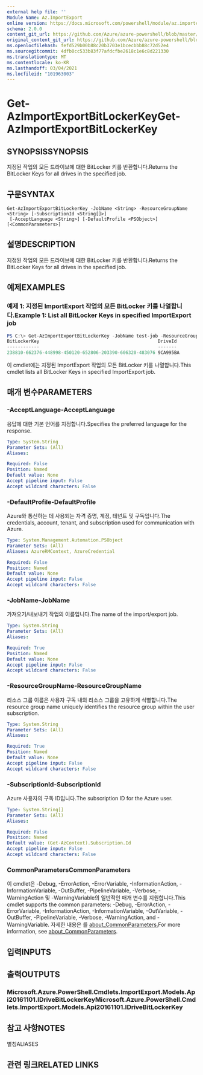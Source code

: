 ```yaml
---
external help file: ''
Module Name: Az.ImportExport
online version: https://docs.microsoft.com/powershell/module/az.importexport/get-azimportexportbitlockerkey
schema: 2.0.0
content_git_url: https://github.com/Azure/azure-powershell/blob/master/src/ImportExport/help/Get-AzImportExportBitLockerKey.md
original_content_git_url: https://github.com/Azure/azure-powershell/blob/master/src/ImportExport/help/Get-AzImportExportBitLockerKey.md
ms.openlocfilehash: fefd529b00b88c20b3703e1bcecbbb88c72d52e4
ms.sourcegitcommit: 4dfb0cc533b83f77afdcfbe2618c1e6c8d221330
ms.translationtype: MT
ms.contentlocale: ko-KR
ms.lasthandoff: 03/04/2021
ms.locfileid: "101963003"
---
```

# <span data-ttu-id="ecaad-101">Get-AzImportExportBitLockerKey</span><span class="sxs-lookup"><span data-stu-id="ecaad-101">Get-AzImportExportBitLockerKey</span></span>

## <span data-ttu-id="ecaad-102">SYNOPSIS</span><span class="sxs-lookup"><span data-stu-id="ecaad-102">SYNOPSIS</span></span>
<span data-ttu-id="ecaad-103">지정된 작업의 모든 드라이브에 대한 BitLocker 키를 반환합니다.</span><span class="sxs-lookup"><span data-stu-id="ecaad-103">Returns the BitLocker Keys for all drives in the specified job.</span></span>

## <span data-ttu-id="ecaad-104">구문</span><span class="sxs-lookup"><span data-stu-id="ecaad-104">SYNTAX</span></span>

```
Get-AzImportExportBitLockerKey -JobName <String> -ResourceGroupName <String> [-SubscriptionId <String[]>]
 [-AcceptLanguage <String>] [-DefaultProfile <PSObject>] [<CommonParameters>]
```

## <span data-ttu-id="ecaad-105">설명</span><span class="sxs-lookup"><span data-stu-id="ecaad-105">DESCRIPTION</span></span>
<span data-ttu-id="ecaad-106">지정된 작업의 모든 드라이브에 대한 BitLocker 키를 반환합니다.</span><span class="sxs-lookup"><span data-stu-id="ecaad-106">Returns the BitLocker Keys for all drives in the specified job.</span></span>

## <span data-ttu-id="ecaad-107">예제</span><span class="sxs-lookup"><span data-stu-id="ecaad-107">EXAMPLES</span></span>

### <span data-ttu-id="ecaad-108">예제 1: 지정된 ImportExport 작업의 모든 BitLocker 키를 나열합니다.</span><span class="sxs-lookup"><span data-stu-id="ecaad-108">Example 1: List all BitLocker Keys in specified ImportExport job</span></span>
```powershell
PS C:\> Get-AzImportExportBitLockerKey -JobName test-job -ResourceGroupName ImportTestRG 
BitLockerKey                                            DriveId
------------                                            -------
238810-662376-448998-450120-652806-203390-606320-483076 9CA995BA
```

<span data-ttu-id="ecaad-109">이 cmdlet에는 지정된 ImportExport 작업의 모든 BitLocker 키를 나열합니다.</span><span class="sxs-lookup"><span data-stu-id="ecaad-109">This cmdlet lists all BitLocker Keys in specified ImportExport job.</span></span>

## <span data-ttu-id="ecaad-110">매개 변수</span><span class="sxs-lookup"><span data-stu-id="ecaad-110">PARAMETERS</span></span>

### <span data-ttu-id="ecaad-111">-AcceptLanguage</span><span class="sxs-lookup"><span data-stu-id="ecaad-111">-AcceptLanguage</span></span>
<span data-ttu-id="ecaad-112">응답에 대한 기본 언어를 지정합니다.</span><span class="sxs-lookup"><span data-stu-id="ecaad-112">Specifies the preferred language for the response.</span></span>

```yaml
Type: System.String
Parameter Sets: (All)
Aliases:

Required: False
Position: Named
Default value: None
Accept pipeline input: False
Accept wildcard characters: False
```

### <span data-ttu-id="ecaad-113">-DefaultProfile</span><span class="sxs-lookup"><span data-stu-id="ecaad-113">-DefaultProfile</span></span>
<span data-ttu-id="ecaad-114">Azure와 통신하는 데 사용되는 자격 증명, 계정, 테넌트 및 구독입니다.</span><span class="sxs-lookup"><span data-stu-id="ecaad-114">The credentials, account, tenant, and subscription used for communication with Azure.</span></span>

```yaml
Type: System.Management.Automation.PSObject
Parameter Sets: (All)
Aliases: AzureRMContext, AzureCredential

Required: False
Position: Named
Default value: None
Accept pipeline input: False
Accept wildcard characters: False
```

### <span data-ttu-id="ecaad-115">-JobName</span><span class="sxs-lookup"><span data-stu-id="ecaad-115">-JobName</span></span>
<span data-ttu-id="ecaad-116">가져오기/내보내기 작업의 이름입니다.</span><span class="sxs-lookup"><span data-stu-id="ecaad-116">The name of the import/export job.</span></span>

```yaml
Type: System.String
Parameter Sets: (All)
Aliases:

Required: True
Position: Named
Default value: None
Accept pipeline input: False
Accept wildcard characters: False
```

### <span data-ttu-id="ecaad-117">-ResourceGroupName</span><span class="sxs-lookup"><span data-stu-id="ecaad-117">-ResourceGroupName</span></span>
<span data-ttu-id="ecaad-118">리소스 그룹 이름은 사용자 구독 내의 리소스 그룹을 고유하게 식별합니다.</span><span class="sxs-lookup"><span data-stu-id="ecaad-118">The resource group name uniquely identifies the resource group within the user subscription.</span></span>

```yaml
Type: System.String
Parameter Sets: (All)
Aliases:

Required: True
Position: Named
Default value: None
Accept pipeline input: False
Accept wildcard characters: False
```

### <span data-ttu-id="ecaad-119">-SubscriptionId</span><span class="sxs-lookup"><span data-stu-id="ecaad-119">-SubscriptionId</span></span>
<span data-ttu-id="ecaad-120">Azure 사용자의 구독 ID입니다.</span><span class="sxs-lookup"><span data-stu-id="ecaad-120">The subscription ID for the Azure user.</span></span>

```yaml
Type: System.String[]
Parameter Sets: (All)
Aliases:

Required: False
Position: Named
Default value: (Get-AzContext).Subscription.Id
Accept pipeline input: False
Accept wildcard characters: False
```

### <span data-ttu-id="ecaad-121">CommonParameters</span><span class="sxs-lookup"><span data-stu-id="ecaad-121">CommonParameters</span></span>
<span data-ttu-id="ecaad-122">이 cmdlet은 -Debug, -ErrorAction, -ErrorVariable, -InformationAction, -InformationVariable, -OutBuffer, -PipelineVariable, -Verbose, -WarningAction 및 -WarningVariable의 일반적인 매개 변수를 지원합니다.</span><span class="sxs-lookup"><span data-stu-id="ecaad-122">This cmdlet supports the common parameters: -Debug, -ErrorAction, -ErrorVariable, -InformationAction, -InformationVariable, -OutVariable, -OutBuffer, -PipelineVariable, -Verbose, -WarningAction, and -WarningVariable.</span></span> <span data-ttu-id="ecaad-123">자세한 내용은 를 [about_CommonParameters.](http://go.microsoft.com/fwlink/?LinkID=113216)</span><span class="sxs-lookup"><span data-stu-id="ecaad-123">For more information, see [about_CommonParameters](http://go.microsoft.com/fwlink/?LinkID=113216).</span></span>

## <span data-ttu-id="ecaad-124">입력</span><span class="sxs-lookup"><span data-stu-id="ecaad-124">INPUTS</span></span>

## <span data-ttu-id="ecaad-125">출력</span><span class="sxs-lookup"><span data-stu-id="ecaad-125">OUTPUTS</span></span>

### <span data-ttu-id="ecaad-126">Microsoft.Azure.PowerShell.Cmdlets.ImportExport.Models.Api20161101.IDriveBitLockerKey</span><span class="sxs-lookup"><span data-stu-id="ecaad-126">Microsoft.Azure.PowerShell.Cmdlets.ImportExport.Models.Api20161101.IDriveBitLockerKey</span></span>

## <span data-ttu-id="ecaad-127">참고 사항</span><span class="sxs-lookup"><span data-stu-id="ecaad-127">NOTES</span></span>

<span data-ttu-id="ecaad-128">별칭</span><span class="sxs-lookup"><span data-stu-id="ecaad-128">ALIASES</span></span>

## <span data-ttu-id="ecaad-129">관련 링크</span><span class="sxs-lookup"><span data-stu-id="ecaad-129">RELATED LINKS</span></span>

